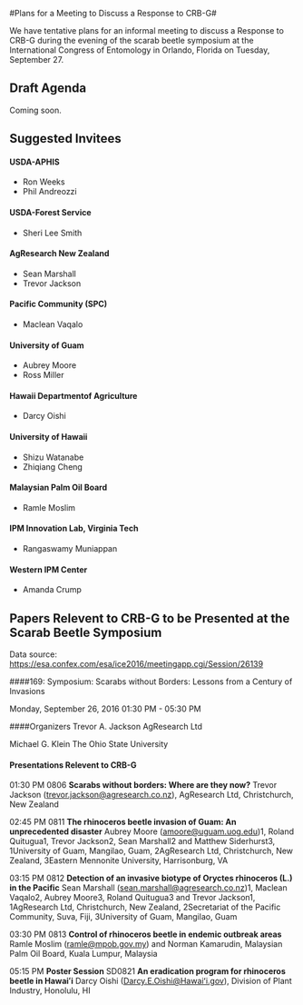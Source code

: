 #Plans for a Meeting to Discuss a Response to CRB-G#

We have tentative plans for an informal meeting to discuss a Response to CRB-G during
the evening of the scarab beetle symposium at the International Congress of Entomology in Orlando, Florida
on Tuesday, September 27. 

## Draft Agenda
Coming soon.

## Suggested Invitees
 
#### USDA-APHIS
* Ron Weeks
* Phil Andreozzi
 
#### USDA-Forest Service
* Sheri Lee Smith

#### AgResearch New Zealand
* Sean Marshall
* Trevor Jackson

#### Pacific Community (SPC)
* Maclean Vaqalo

#### University of Guam
* Aubrey Moore
* Ross Miller

#### Hawaii Departmentof Agriculture
* Darcy Oishi

#### University of Hawaii
* Shizu Watanabe
* Zhiqiang Cheng

#### Malaysian Palm Oil Board
* Ramle Moslim

#### IPM Innovation Lab, Virginia Tech
* Rangaswamy Muniappan

#### Western IPM Center
* Amanda Crump

## Papers Relevent to CRB-G to be Presented at the Scarab Beetle Symposium

Data source: https://esa.confex.com/esa/ice2016/meetingapp.cgi/Session/26139

####169: Symposium: Scarabs without Borders: Lessons from a Century of Invasions

Monday, September 26, 2016  01:30 PM - 05:30 PM

####Organizers
Trevor A. Jackson
AgResearch Ltd

Michael G. Klein
The Ohio State University

#### Presentations Relevent to CRB-G
01:30 PM
0806 **Scarabs without borders: Where are they now?**
Trevor Jackson (trevor.jackson@agresearch.co.nz), AgResearch Ltd, Christchurch, New Zealand

02:45 PM
0811 **The rhinoceros beetle invasion of Guam: An unprecedented disaster**
Aubrey Moore (amoore@uguam.uog.edu)1, Roland Quitugua1, Trevor Jackson2, Sean Marshall2 and Matthew Siderhurst3, 1University of Guam, Mangilao, Guam, 2AgResearch Ltd, Christchurch, New Zealand, 3Eastern Mennonite University, Harrisonburg, VA

03:15 PM
0812 **Detection of an invasive biotype of Oryctes rhinoceros (L.) in the Pacific**
Sean Marshall (sean.marshall@agresearch.co.nz)1, Maclean Vaqalo2, Aubrey Moore3, Roland Quitugua3 and Trevor Jackson1, 1AgResearch Ltd, Christchurch, New Zealand, 2Secretariat of the Pacific Community, Suva, Fiji, 3University of Guam, Mangilao, Guam

03:30 PM
0813 **Control of rhinoceros beetle in endemic outbreak areas**
Ramle Moslim (ramle@mpob.gov.my) and Norman Kamarudin, Malaysian Palm Oil Board, Kuala Lumpur, Malaysia

05:15 PM **Poster Session**
SD0821 **An eradication program for rhinoceros beetle in Hawaiʻi**
Darcy Oishi (Darcy.E.Oishi@Hawaiʻi.gov), Division of Plant Industry, Honolulu, HI




